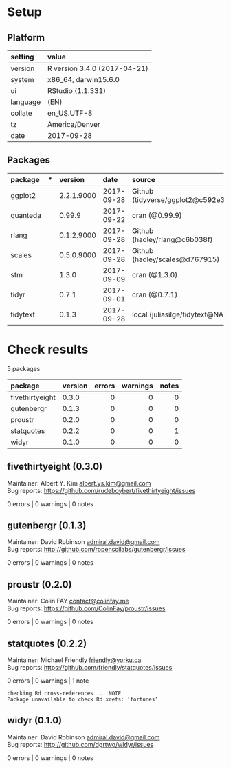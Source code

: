 # Setup

## Platform

|setting  |value                        |
|:--------|:----------------------------|
|version  |R version 3.4.0 (2017-04-21) |
|system   |x86_64, darwin15.6.0         |
|ui       |RStudio (1.1.331)            |
|language |(EN)                         |
|collate  |en_US.UTF-8                  |
|tz       |America/Denver               |
|date     |2017-09-28                   |

## Packages

|package  |*  |version    |date       |source                             |
|:--------|:--|:----------|:----------|:----------------------------------|
|ggplot2  |   |2.2.1.9000 |2017-09-28 |Github (tidyverse/ggplot2@c592e32) |
|quanteda |   |0.99.9     |2017-09-22 |cran (@0.99.9)                     |
|rlang    |   |0.1.2.9000 |2017-09-28 |Github (hadley/rlang@c6b038f)      |
|scales   |   |0.5.0.9000 |2017-09-28 |Github (hadley/scales@d767915)     |
|stm      |   |1.3.0      |2017-09-09 |cran (@1.3.0)                      |
|tidyr    |   |0.7.1      |2017-09-01 |cran (@0.7.1)                      |
|tidytext |   |0.1.3      |2017-09-28 |local (juliasilge/tidytext@NA)     |

# Check results

5 packages

|package         |version | errors| warnings| notes|
|:---------------|:-------|------:|--------:|-----:|
|fivethirtyeight |0.3.0   |      0|        0|     0|
|gutenbergr      |0.1.3   |      0|        0|     0|
|proustr         |0.2.0   |      0|        0|     0|
|statquotes      |0.2.2   |      0|        0|     1|
|widyr           |0.1.0   |      0|        0|     0|

## fivethirtyeight (0.3.0)
Maintainer: Albert Y. Kim <albert.ys.kim@gmail.com>  
Bug reports: https://github.com/rudeboybert/fivethirtyeight/issues

0 errors | 0 warnings | 0 notes

## gutenbergr (0.1.3)
Maintainer: David Robinson <admiral.david@gmail.com>  
Bug reports: http://github.com/ropenscilabs/gutenbergr/issues

0 errors | 0 warnings | 0 notes

## proustr (0.2.0)
Maintainer: Colin FAY <contact@colinfay.me>  
Bug reports: https://github.com/ColinFay/proustr/issues

0 errors | 0 warnings | 0 notes

## statquotes (0.2.2)
Maintainer: Michael Friendly <friendly@yorku.ca>  
Bug reports: https://github.com/friendly/statquotes/issues

0 errors | 0 warnings | 1 note 

```
checking Rd cross-references ... NOTE
Package unavailable to check Rd xrefs: ‘fortunes’
```

## widyr (0.1.0)
Maintainer: David Robinson <admiral.david@gmail.com>  
Bug reports: http://github.com/dgrtwo/widyr/issues

0 errors | 0 warnings | 0 notes

